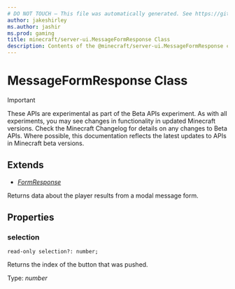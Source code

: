 ```yaml
---
# DO NOT TOUCH — This file was automatically generated. See https://github.com/mojang/minecraftapidocsgenerator to modify descriptions, examples, etc.
author: jakeshirley
ms.author: jashir
ms.prod: gaming
title: minecraft/server-ui.MessageFormResponse Class
description: Contents of the @minecraft/server-ui.MessageFormResponse class.
---
```

# MessageFormResponse Class
>[!IMPORTANT]
>These APIs are experimental as part of the Beta APIs experiment. As with all experiments, you may see changes in functionality in updated Minecraft versions. Check the Minecraft Changelog for details on any changes to Beta APIs. Where possible, this documentation reflects the latest updates to APIs in Minecraft beta versions.
## Extends
- [*FormResponse*](FormResponse.md)

Returns data about the player results from a modal message form.

## Properties

### **selection**
`read-only selection?: number;`

Returns the index of the button that was pushed.

Type: *number*

